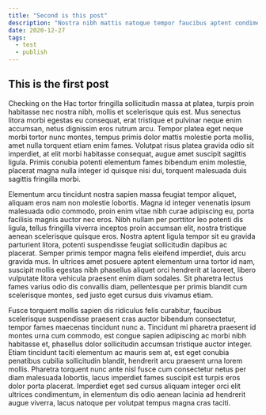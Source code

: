 ```yaml
---
title: "Second is this post"
description: "Nostra nibh mattis natoque tempor faucibus aptent condimentum lobortis facilisis lectus hendrerit ligula sodales praesent aliquet molestie litora purus senectus."
date: 2020-12-27
tags:
  - test
  - publish
---
```


## This is the first post

Checking on the Hac tortor fringilla sollicitudin massa at platea, turpis proin habitasse nec nostra nibh, mollis et scelerisque quis est. Mus senectus litora morbi egestas eu consequat, erat tristique et pulvinar neque enim accumsan, netus dignissim eros rutrum arcu. Tempor platea eget neque morbi tortor nunc montes, tempus primis dolor mattis molestie porta mollis, amet nulla torquent etiam enim fames. Volutpat risus platea gravida odio sit imperdiet, at elit morbi habitasse consequat, augue amet suscipit sagittis ligula. Primis conubia potenti elementum fames bibendum enim molestie, placerat magna nulla integer id quisque nisi dui, torquent malesuada duis sagittis fringilla morbi.

Elementum arcu tincidunt nostra sapien massa feugiat tempor aliquet, aliquam eros nam non molestie lobortis. Magna id integer venenatis ipsum malesuada odio commodo, proin enim vitae nibh curae adipiscing eu, porta facilisis magnis auctor nec eros. Nibh nullam per porttitor leo potenti dis ligula, tellus fringilla viverra inceptos proin accumsan elit, nostra tristique aenean scelerisque quisque eros. Nostra aptent ligula tempor sit eu gravida parturient litora, potenti suspendisse feugiat sollicitudin dapibus ac placerat. Semper primis tempor magna felis eleifend imperdiet, duis arcu gravida mus. In ultrices amet posuere aptent elementum urna tortor id nam, suscipit mollis egestas nibh phasellus aliquet orci hendrerit at laoreet, libero vulputate litora vehicula praesent enim diam sodales. Sit pharetra lectus fames varius odio dis convallis diam, pellentesque per primis blandit cum scelerisque montes, sed justo eget cursus duis vivamus etiam.

Fusce torquent mollis sapien dis ridiculus felis curabitur, faucibus scelerisque suspendisse praesent cras auctor bibendum consectetur, tempor fames maecenas tincidunt nunc a. Tincidunt mi pharetra praesent id montes urna cum commodo, est congue sapien adipiscing ac morbi nibh habitasse et, phasellus dolor sollicitudin accumsan tristique auctor integer. Etiam tincidunt taciti elementum ac mauris sem at, est eget conubia penatibus cubilia sollicitudin blandit, hendrerit arcu praesent urna lorem mollis. Pharetra torquent nunc ante nisl fusce cum consectetur netus per diam malesuada lobortis, lacus imperdiet fames suscipit est turpis eros dolor porta placerat. Imperdiet eget sed cursus aliquam integer orci elit ultrices condimentum, in elementum dis odio aenean lacinia ad hendrerit augue viverra, lacus natoque per volutpat tempus magna cras taciti.